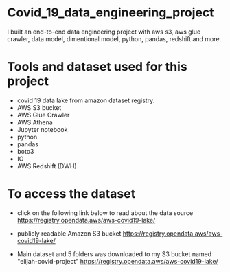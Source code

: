# Covid_19_data_engineering_project

I built an end-to-end data engineering project with aws s3, aws glue crawler, data model, dimentional model, python, pandas, redshift and more.

# Tools and dataset used for this project

- covid 19 data lake from amazon dataset registry.
- AWS S3 bucket
- AWS Glue Crawler
- AWS Athena
- Jupyter notebook
- python
- pandas
- boto3
- IO
- AWS Redshift (DWH)

# To access the dataset

- click on the following link below to read about the data source
  https://registry.opendata.aws/aws-covid19-lake/

- publicly readable Amazon S3 bucket
  https://registry.opendata.aws/aws-covid19-lake/
- Main dataset and 5 folders was downloaded to my S3 bucket named "elijah-covid-project"
  https://registry.opendata.aws/aws-covid19-lake/

